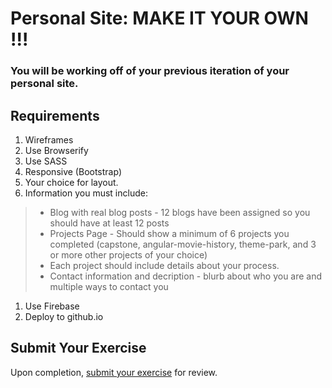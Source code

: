 # Personal Site: MAKE IT YOUR OWN !!!

### You will be working off of your previous iteration of your personal site.

## Requirements

1. Wireframes
1. Use Browserify
1. Use SASS
1. Responsive (Bootstrap)
1. Your choice for layout.
1. Information you must include:
  > * Blog with real blog posts - 12 blogs have been assigned so you should have at least 12 posts
  > * Projects Page - Should show a minimum of 6 projects you completed (capstone, angular-movie-history, theme-park, and 3 or more other projects of your choice)
  > * Each project should include details about your process.
  > * Contact information and decription - blurb about who you are and multiple ways to contact you
1. Use Firebase
1. Deploy to github.io

## Submit Your Exercise
Upon completion, [submit your exercise](http://bit.ly/NSSExerciseSubmission) for review.
